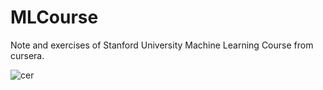 # MLCourse
Note and exercises of Stanford University Machine Learning Course from cursera.

![cer](http://iweslie.com/ML%20certification.png)


